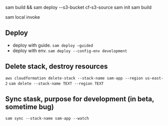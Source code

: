 sam build && sam deploy --s3-bucket cf-s3-source
sam init
sam build

sam local invoke

## Deploy
- deploy with guide.
`sam deploy –guided`
- deploy with env.
`sam deploy --config-env development`


## Delete stack, destroy resources
`aws cloudformation delete-stack --stack-name sam-app --region us-east-2`
`sam delete --stack-name TEXT --region TEXT`

## Sync stask, purpose for development (in beta, sometime bug)
`sam sync --stack-name sam-app --watch`


